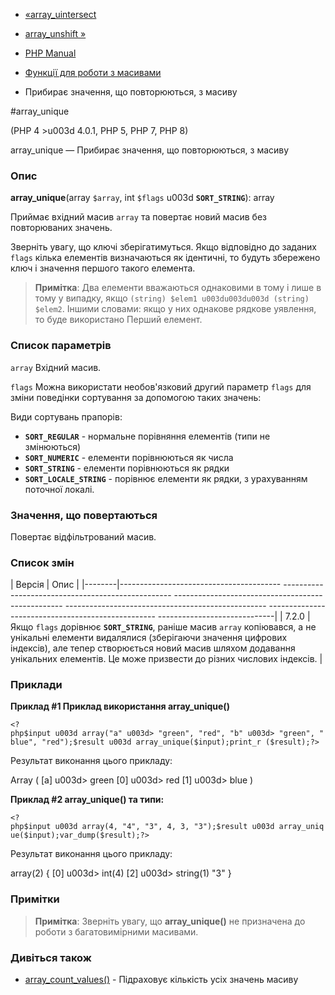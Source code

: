 - [«array_uintersect](function.array-uintersect.md)
- [array_unshift »](function.array-unshift.md)

- [PHP Manual](index.md)
- [Функції для роботи з масивами](ref.array.md)
- Прибирає значення, що повторюються, з масиву

#array_unique

(PHP 4 \>u003d 4.0.1, PHP 5, PHP 7, PHP 8)

array_unique — Прибирає значення, що повторюються, з масиву

### Опис

**array_unique**(array `$array`, int `$flags` u003d **`SORT_STRING`**):
array

Приймає вхідний масив `array` та повертає новий масив без
повторюваних значень.

Зверніть увагу, що ключі зберігатимуться. Якщо відповідно до заданих
`flags` кілька елементів визначаються як ідентичні, то будуть
збережено ключ і значення першого такого елемента.

> **Примітка**: Два елементи вважаються однаковими в тому і лише в тому
> у випадку, якщо `(string) $elem1 u003du003du003d (string) $elem2`. Іншими словами:
> якщо у них однакове рядкове уявлення, то буде використано
> Перший елемент.

### Список параметрів

`array`
Вхідний масив.

`flags`
Можна використати необов'язковий другий параметр `flags` для зміни
поведінки сортування за допомогою таких значень:

Види сортувань прапорів:

- **`SORT_REGULAR`** - нормальне порівняння елементів (типи не
змінюються)
- **`SORT_NUMERIC`** - елементи порівнюються як числа
- **`SORT_STRING`** - елементи порівнюються як рядки
- **`SORT_LOCALE_STRING`** - порівнює елементи як рядки, з урахуванням
поточної локалі.

### Значення, що повертаються

Повертає відфільтрований масив.

### Список змін

| Версія | Опис |
|--------|---------------------------------------- -------------------------------------------------- -------------------------------------------------- -------------------------------------------------- -------------------------------------------------- -----------------------------|
| 7.2.0 | Якщо `flags` дорівнює **`SORT_STRING`**, раніше масив `array` копіювався, а не унікальні елементи видалялися (зберігаючи значення цифрових індексів), але тепер створюється новий масив шляхом додавання унікальних елементів. Це може призвести до різних числових індексів. |

### Приклади

**Приклад #1 Приклад використання **array_unique()****

` <?php$input u003d array("a" u003d> "green", "red", "b" u003d> "green", "blue", "red");$result u003d array_unique($input);print_r ($result);?> `

Результат виконання цього прикладу:

Array
(
[a] u003d> green
[0] u003d> red
[1] u003d> blue
)

**Приклад #2 **array_unique()** та типи:**

` <?php$input u003d array(4, "4", "3", 4, 3, "3");$result u003d array_unique($input);var_dump($result);?> `

Результат виконання цього прикладу:

array(2) {
[0] u003d> int(4)
[2] u003d> string(1) "3"
}

### Примітки

> **Примітка**: Зверніть увагу, що **array_unique()** не
> призначена до роботи з багатовимірними масивами.

### Дивіться також

- [array_count_values()](function.array-count-values.md) -
Підраховує кількість усіх значень масиву
